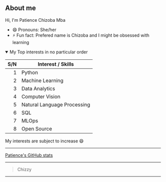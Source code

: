 ## About me

Hi, I'm Patience Chizoba Mba


- 😄 Pronouns: She/her
- ⚡ Fun fact: Prefered name is Chizoba and I might be obsessed with learning


<details open>

<summary> My Top interests  in no particular order  </summary>

| S/N | Interest / Skills |
|-----:|---------------|
|     1|   Python            |
|     2|   Machine Learning            |
|     3|   Data Analytics        |
|     4|   Computer Vision        |
|     5|   Natural Language Processing    |
|     6|   SQL         |
|     7|   MLOps         |
|     8|   Open Source        |
  
My interests are subject to increase 😄


----------------------------------
 
[Patience's GitHub stats](https://github-readme-stats.vercel.app/api?username=PatChizzy&show_icons=true&theme=radical)
  
  
</details>

---

> Chizzy   

---
<!--
Todo: update info later
-->
